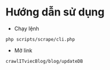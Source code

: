 # Hướng dẫn sử dụng
- Chạy lệnh
```
php scripts/scrape/cli.php
```
- Mở link
```
crawlITviecBlog/blog/updateDB
```